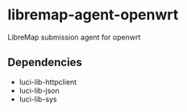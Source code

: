 libremap-agent-openwrt
======================

LibreMap submission agent for openwrt

## Dependencies
* luci-lib-httpclient
* luci-lib-json
* luci-lib-sys
